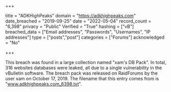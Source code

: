 +++

title = "ADKHighPeaks"
domain = "https://adkhighpeaks.com"
date_breached = "2019-09-25"
date = "2022-05-04"
record_count = "6,398"
privacy = "Public"
Verified = "True"
hashing = ["vB"]
breached_data = ["Email addresses", "Passwords", "Usernames", "IP addresses"]
type = ["posts","post"]
categories = ["Forums"]
acknowledged = "No"


+++


This breach was found in a large collection named "xam's DB Pack". In total, 316 websites databases were leaked, all due to a single vulnerability in the vBulletin software. The breach pack was released on RaidForums by the user xam on October 17, 2019. The filename that this entry comes from is "www.adkhighpeaks.com_6398.txt".

